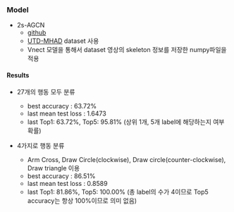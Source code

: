 ### Model
- 2s-AGCN
	- [github](https://github.com/lshiwjx/2s-AGCN)
	- [UTD-MHAD]( https://personal.utdallas.edu/~kehtar/UTD-MHAD.html) dataset 사용
	- Vnect 모델을 통해서 dataset 영상의 skeleton 정보를 저장한 numpy파일을 적용

#### Results
- 27개의 행동 모두 분류
	- best accuracy : 63.72%
	- last mean test loss : 1.6473
	- last Top1: 63.72%, Top5: 95.81% (상위 1개, 5개 label에 해당하는지 여부 확률)

- 4가지로 행동 분류
	- Arm Cross, Draw Circle(clockwise), Draw circle(counter-clockwise), Draw triangle 이용
	- best accuracy : 86.51%
	- last mean test loss : 0.8589
	- last Top1: 81.86%, Top5: 100.00% (총 label의 수가 4이므로 Top5 accuracy는 항상 100%이므로 의미 없음)
